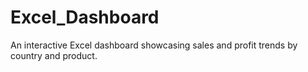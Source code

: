# Excel_Dashboard
An interactive Excel dashboard showcasing sales and profit trends by country and product.
